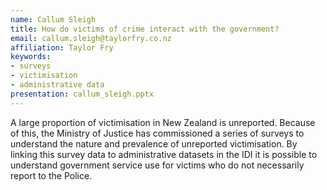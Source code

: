 ```yaml
---
name: Callum Sleigh
title: How do victims of crime interact with the government?
email: callum.sleigh@taylorfry.co.nz
affiliation: Taylor Fry
keywords:
- surveys
- victimisation
- administrative data
presentation: callum_sleigh.pptx
---
```


A large proportion of victimisation in New Zealand is unreported. Because of this, the Ministry of Justice has commissioned a series of surveys to understand the nature and prevalence of unreported victimisation. By linking this survey data to administrative datasets in the IDI it is possible to understand government service use for victims who do not necessarily report to the Police.
